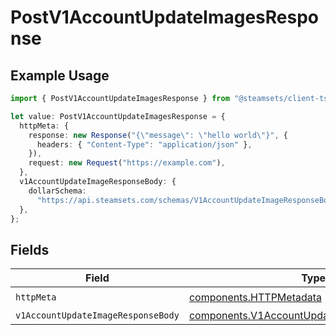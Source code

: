 # PostV1AccountUpdateImagesResponse

## Example Usage

```typescript
import { PostV1AccountUpdateImagesResponse } from "@steamsets/client-ts/models/operations";

let value: PostV1AccountUpdateImagesResponse = {
  httpMeta: {
    response: new Response("{\"message\": \"hello world\"}", {
      headers: { "Content-Type": "application/json" },
    }),
    request: new Request("https://example.com"),
  },
  v1AccountUpdateImageResponseBody: {
    dollarSchema:
      "https://api.steamsets.com/schemas/V1AccountUpdateImageResponseBody.json",
  },
};
```

## Fields

| Field                                                                                                      | Type                                                                                                       | Required                                                                                                   | Description                                                                                                |
| ---------------------------------------------------------------------------------------------------------- | ---------------------------------------------------------------------------------------------------------- | ---------------------------------------------------------------------------------------------------------- | ---------------------------------------------------------------------------------------------------------- |
| `httpMeta`                                                                                                 | [components.HTTPMetadata](../../models/components/httpmetadata.md)                                         | :heavy_check_mark:                                                                                         | N/A                                                                                                        |
| `v1AccountUpdateImageResponseBody`                                                                         | [components.V1AccountUpdateImageResponseBody](../../models/components/v1accountupdateimageresponsebody.md) | :heavy_minus_sign:                                                                                         | OK                                                                                                         |
